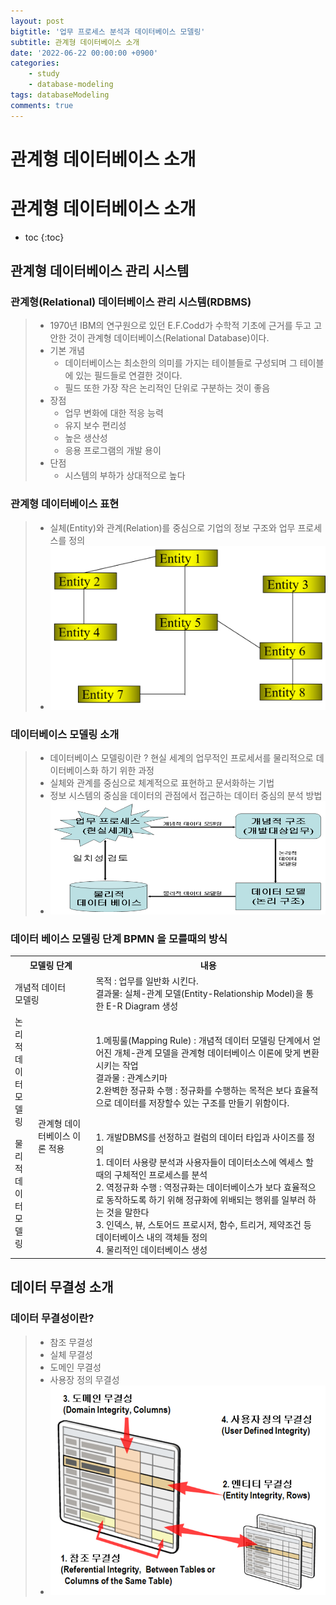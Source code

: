 ```yaml
---
layout: post
bigtitle: '업무 프로세스 분석과 데이터베이스 모델링'
subtitle: 관계형 데이터베이스 소개
date: '2022-06-22 00:00:00 +0900'
categories:
    - study
    - database-modeling
tags: databaseModeling
comments: true
---
```


# 관계형 데이터베이스 소개

# 관계형 데이터베이스 소개
* toc
{:toc}

## 관계형 데이터베이스 관리 시스템

### 관계형(Relational) 데이터베이스 관리 시스템(RDBMS)

> + 1970년 IBM의 연구원으로 있던 E.F.Codd가 수학적 기초에 근거를 두고 고안한 것이 관계형 데이터베이스(Relational Database)이다.
> + 기본 개념
>   + 데이터베이스는 최소한의 의미를 가지는 테이블들로 구성되며 그 테이블에 있는 필드들로 연결한 것이다.
>   + 필드 또한 가장 작은 논리적인 단위로 구분하는 것이 좋음
> + 장점 
>   + 업무 변화에 대한 적응 능력
>   + 유지 보수 편리성
>   + 높은 생산성
>   + 응용 프로그램의 개발 용이 
> + 단점
>   + 시스템의 부하가 상대적으로 높다

### 관계형 데이터베이스 표현

> + 실체(Entity)와 관계(Relation)를 중심으로 기업의 정보 구조와 업무 프로세스를 정의
> + ![예제](/assets/img/database-modeling/RelationalDatabase1.png)

### 데이터베이스 모델링 소개

> + 데이터베이스 모델링이란 ? 현실 세계의 업무적인 프로세서를 물리적으로 데이터베이스화 하기 위한 과정
> + 실체와 관계를 중심으로 체계적으로 표현하고 문서화하는 기법
> + 정보 시스템의 중심을 데이터의 관점에서 접근하는 데이터 중심의 분석 방법
> + ![예제](/assets/img/database-modeling/데이터베이스-모델링-소개.png)

### 데이터 베이스 모델링 단계 BPMN 을 모를때의 방식

 <table>
  <tr>
    <th colspan="2">모델링 단계</th>
    <th>내용</th>
  </tr>
  <tr>
    <td colspan="2">개념적 데이터 <br/> 모델링</td>
    <td>목적 : 업무를 일반화 시킨다. <br/>결과물: 실체-관계 모델(Entity-Relationship Model)을 통한 E-R Diagram 생성</td>
  </tr>
  <tr>
    <td>논리적<br/>데이터<br/>모델링</td>
    <td rowspan="2">관계형 데이터베이스 이론 적용</td>
    <td>1.메핑룰(Mapping Rule) : 개념적 데이터 모델링 단계에서 얻어진 개체-관계 모델을 관계형 데이터베이스 이론에 맞게 변환시키는 작업 <br/> 
    결과물 : 관계스키마 <br/>
    2.완벽한 정규화 수행 : 정규화를 수행하는 목적은 보다 효율적으로 데이터를 저장할수 있는 구조를 만들기 위함이다.
    </td>
  </tr>
  <tr>
    <td>물리적<br/>데이터<br/>모델링</td>
    <td>1. 개발DBMS를 선정하고 컬럼의 데이터 타입과 사이즈를 정의 <br/>
    1. 데이터 사용량 분석과 사용자들이 데이터소스에 엑세스 할 때의 구체적인 프로세스를 분석<br/>
    2. 역정규화 수행 : 역정규화는 데이터베이스가 보다 효율적으로 동작하도록 하기 위해 정규화에 위배되는 행위를 일부러 하는 것을 말한다<br/>
    3. 인덱스, 뷰, 스토어드 프로시저, 함수, 트리거, 제약조건 등 데이터베이스 내의 객체들 정의<br/>
    4. 물리적인 데이터베이스 생성
    </td>
  </tr>
</table>

## 데이터 무결성 소개

### 데이터 무결성이란?
> + 참조 무결성
> + 실체 무결성
> + 도메인 무결성
> + 사용장 정의 무결성
> + ![예제](/assets/img/database-modeling/데이터-무결성.png)